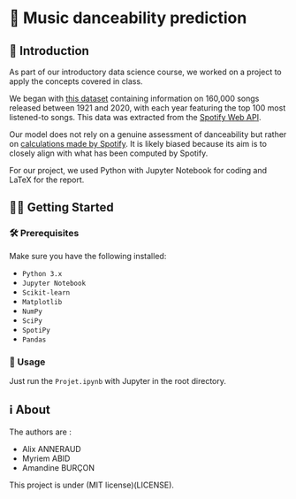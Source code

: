 # 💃 Music danceability prediction

## 🚀 Introduction

As part of our introductory data science course, we worked on a project to apply the concepts covered in class.

We began with [this dataset](https://www.kaggle.com/datasets/ektanegi/spotifydata-19212020) containing information on 160,000 songs released between 1921 and 2020, with each year featuring the top 100 most listened-to songs. This data was extracted from the [Spotify Web API](https://developer.spotify.com/documentation/web-api).

Our model does not rely on a genuine assessment of danceability but rather on [calculations made by Spotify](https://developer.spotify.com/documentation/web-api/reference/get-audio-features). It is likely biased because its aim is to closely align with what has been computed by Spotify.

For our project, we used Python with Jupyter Notebook for coding and LaTeX for the report.

## 🏃‍♂️ Getting Started

### 🛠️ Prerequisites

Make sure you have the following installed:
- `Python 3.x`
- `Jupyter Notebook`
- `Scikit-learn`
- `Matplotlib`
- `NumPy`
- `SciPy`
- `SpotiPy`
- `Pandas`

### 🚀 Usage 

Just run the `Projet.ipynb` with Jupyter in the root directory.

## ℹ️ About

The authors are :
- Alix ANNERAUD
- Myriem ABID
- Amandine BURÇON

This project is under (MIT license)(LICENSE).


